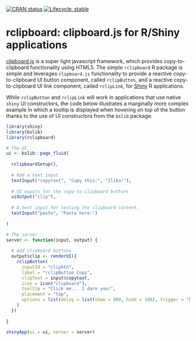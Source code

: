 <!-- badges: start -->
[![CRAN status](https://www.r-pkg.org/badges/version/rclipboard)](https://CRAN.R-project.org/package=rclipboard)
[![Lifecycle: stable](https://img.shields.io/badge/lifecycle-stable-brightgreen.svg)](https://lifecycle.r-lib.org/articles/stages.html#stable)
<!-- badges: end -->

# rclipboard: clipboard.js for R/Shiny applications

[clipboard.js](https://clipboardjs.com/) is a super light javascript framework,
which provides copy-to-clipboard functionality using HTML5. The simple `rclipboard`
R package is simple and leverages `clipboard.js` functionality to provide a
reactive copy-to-clipboard UI button component, called `rclipButton`, and a
reactive copy-to-clipboard UI link component, called `rclipLink`, for
[Shiny](https://shiny.posit.co/) R applications.

While `rclipButton` and `rclipLink` will work in applications that use native 
`shiny` UI constructors, the code below illustrates a marginally more complex
example in which a tooltip is displayed when hovering on top of the button thanks
to the use of UI constructors from the `bslib` package.

```R
library(shiny)
library(bslib)
library(rclipboard)

# The UI
ui <- bslib::page_fluid(
  
  rclipboardSetup(),
  
  # Add a text input
  textInput("copytext", "Copy this:", "Zlika!"),
  
  # UI ouputs for the copy-to-clipboard buttons
  uiOutput("clip"),
  
  # A text input for testing the clipboard content.
  textInput("paste", "Paste here:")
  
)

# The server
server <- function(input, output) {
  
  # Add clipboard buttons
  output$clip <- renderUI({
    rclipButton(
      inputId = "clipbtn",
      label = "rclipButton Copy",
      clipText = input$copytext, 
      icon = icon("clipboard"),
      tooltip = "Click me... I dare you!",
      placement = "top",
      options = list(delay = list(show = 800, hide = 100), trigger = "hover")
    )
  })
  
}

shinyApp(ui = ui, server = server)
```
